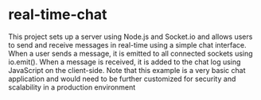 # real-time-chat
This project sets up a server using Node.js and Socket.io and allows users to send and receive messages in real-time using a simple chat interface. When a user sends a message, it is emitted to all connected sockets using io.emit(). When a message is received, it is added to the chat log using JavaScript on the client-side. Note that this example is a very basic chat application and would need to be further customized for security and scalability in a production environment
